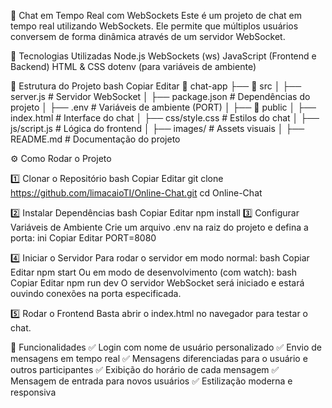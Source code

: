 💬 Chat em Tempo Real com WebSockets
Este é um projeto de chat em tempo real utilizando WebSockets. Ele permite que múltiplos usuários conversem de forma dinâmica através de um servidor WebSocket.

🚀 Tecnologias Utilizadas
Node.js
WebSockets (ws)
JavaScript (Frontend e Backend)
HTML & CSS
dotenv (para variáveis de ambiente)

📂 Estrutura do Projeto
bash
Copiar
Editar
📂 chat-app
 ├── 📁 src
 │   ├── server.js  # Servidor WebSocket
 │   ├── package.json  # Dependências do projeto
 │   ├── .env  # Variáveis de ambiente (PORT)
 │
 ├── 📁 public
 │   ├── index.html  # Interface do chat
 │   ├── css/style.css  # Estilos do chat
 │   ├── js/script.js  # Lógica do frontend
 │   ├── images/  # Assets visuais
 │
 ├── README.md  # Documentação do projeto

⚙️ Como Rodar o Projeto

1️⃣ Clonar o Repositório
bash
Copiar
Editar
git clone https://github.com/limacaioTI/Online-Chat.git
cd Online-Chat

2️⃣ Instalar Dependências
bash
Copiar
Editar
npm install
3️⃣ Configurar Variáveis de Ambiente
Crie um arquivo .env na raiz do projeto e defina a porta:
ini
Copiar
Editar
PORT=8080

4️⃣ Iniciar o Servidor
Para rodar o servidor em modo normal:
bash
Copiar
Editar
npm start
Ou em modo de desenvolvimento (com watch):
bash
Copiar
Editar
npm run dev
O servidor WebSocket será iniciado e estará ouvindo conexões na porta especificada.

5️⃣ Rodar o Frontend
Basta abrir o index.html no navegador para testar o chat.

📜 Funcionalidades
✅ Login com nome de usuário personalizado
✅ Envio de mensagens em tempo real
✅ Mensagens diferenciadas para o usuário e outros participantes
✅ Exibição do horário de cada mensagem
✅ Mensagem de entrada para novos usuários
✅ Estilização moderna e responsiva
